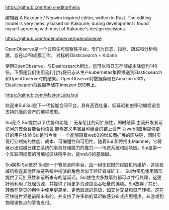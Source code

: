 https://github.com/helix-editor/helix

编辑器
A Kakoune / Neovim inspired editor, written in Rust.
The editing model is very heavily based on Kakoune; during development I found myself agreeing with most of Kakoune's design decisions.





https://github.com/openobserve/openobserve

OpenObserve是一个云原生可观察性平台，专门为日志、指标、跟踪和分析构建，旨在以PB规模工作。
对标的Elasticsearch + Kibana

使用OpenObserve，与Elasticsearch相比，您可以将日志存储成本降低约140倍。下面是我们使用流利比特将日志从生产kubernetes集群推送到Elasticsearch和OpenObserve时的结果。OpenObserve将数据存储在Amazon s3中，Elasticsearch将数据存储在Amazon EBS卷上。




https://github.com/MystenLabs/sui

欢迎来Sui
Sui是下一代智能合同平台，具有高吞吐量、低延迟和由移动编程语言支持的面向资产的编程模型。

Sui亮点
Sui提供以下优势和功能：
无与伦比的可扩展性，即时结算
主流开发者可访问的安全智能合约语言
能够定义丰富且可组合的链上资产
为web3应用提供更好的用户体验
Sui是当今唯一一个能够随着web3的增长而扩展的区块链，同时实现行业领先的性能、成本、可编程性和可用性。随着Sui 即将推出Mainnet，它将展示出超越已建立系统的事务处理能力的能力——传统系统和区块链。Sui是第一个互联网规模的可编程区块链平台，是web3的基础层。

Sui架构
Sui概况
Sui是一个智能合同平台，由一组无权限的权威机构维护，这些权威机构在其他区块链系统中扮演的角色类似于验证者或矿工。
Sui为常见使用情形提供了可扩展性和前所未有的低延迟。Sui使绝大多数事务都可以并行处理，这更好地利用了处理资源，并提供了用更多资源提高吞吐量的选项。Sui放弃了共识，转而在常见的用例中使用更简单、更低延迟的原语，如支付交易和资产转移。这在区块链世界是前所未有的，并支持了许多新的延迟敏感分布式应用程序，从游戏到物理销售点的零售支付。

